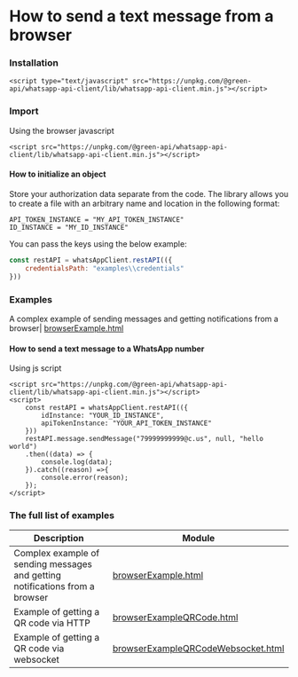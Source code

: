 # How to send a text message from a browser
### Installation
```
<script type="text/javascript" src="https://unpkg.com/@green-api/whatsapp-api-client/lib/whatsapp-api-client.min.js"></script>
```
### Import 
Using the browser javascript 
```
<script src="https://unpkg.com/@green-api/whatsapp-api-client/lib/whatsapp-api-client.min.js"></script>
```
#### How to initialize an object

Store your authorization data separate from the code. The library allows you to create a file with an arbitrary name and location in the following format: 
```
API_TOKEN_INSTANCE = "MY_API_TOKEN_INSTANCE"
ID_INSTANCE = "MY_ID_INSTANCE"
```
You can pass the keys using the below example:
``` js
const restAPI = whatsAppClient.restAPI(({
    credentialsPath: "examples\\credentials"
}))
```
### Examples

A complex example of sending messages and getting notifications from a browser| [browserExample.html](https://github.com/green-api/whatsapp-api-client-js/blob/master/examples/browserExample.html)

#### How to send a text message to a WhatsApp number

Using  js script
``` 
<script src="https://unpkg.com/@green-api/whatsapp-api-client/lib/whatsapp-api-client.min.js"></script>
<script>
    const restAPI = whatsAppClient.restAPI(({
        idInstance: "YOUR_ID_INSTANCE",
        apiTokenInstance: "YOUR_API_TOKEN_INSTANCE"
    }))
    restAPI.message.sendMessage("79999999999@c.us", null, "hello world")
    .then((data) => {
        console.log(data);
    }).catch((reason) =>{
        console.error(reason);
    });
</script>
```
### The full list of examples

Description |  Module
----- | ----- 
Complex example of sending messages and getting notifications from a browser| [browserExample.html](https://github.com/green-api/whatsapp-api-client-js/blob/master/examples/browserExample.html)
Example of getting a QR code via HTTP | [browserExampleQRCode.html](https://github.com/green-api/whatsapp-api-client-js/blob/master/examples/browserExampleQRCode.html)
Example of getting a QR code via websocket| [browserExampleQRCodeWebsocket.html](https://github.com/green-api/whatsapp-api-client-js/blob/master/examples/browserExampleQRCodeWebsocket.html)

